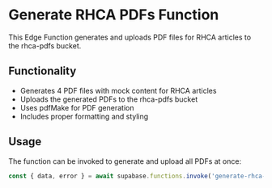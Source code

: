 
# Generate RHCA PDFs Function

This Edge Function generates and uploads PDF files for RHCA articles to the rhca-pdfs bucket.

## Functionality

- Generates 4 PDF files with mock content for RHCA articles
- Uploads the generated PDFs to the rhca-pdfs bucket
- Uses pdfMake for PDF generation
- Includes proper formatting and styling

## Usage

The function can be invoked to generate and upload all PDFs at once:

```typescript
const { data, error } = await supabase.functions.invoke('generate-rhca-pdfs')
```

